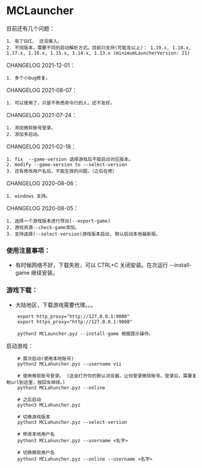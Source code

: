 # MCLauncher

目前还有几个问题：

	1. 有了GUI， 还没接入。
	2. 不同版本，需要不同的启动解析方式。目前只支持(可能及以上)： 1.19.x, 1.18.x, 1.17.x, 1.16.x, 1.15.x, 1.14.x, 1.13.x (minimumLauncherVersion: 21)

CHANGELOG 2021-12-01：

	1. 多个小bug修复。

CHANGELOG 2021-08-07：

	1. 可以使用了，只是不熟悉命令行的人，还不友好。

CHANGELOG 2021-07-24：

	1. 添加微软账号登录。
	2. 添加多启动。

CHANGELOG 2021-02-18：

	1. fix  --game-version 选择游戏后不能启动对应版本。
	2. modify --game-version to --select-version
	3. 还有修改用户名后，不能生效的问题。（之后在修）

CHANGELOG 2020-08-06：

	1. windows 支持。

CHANGELOG 2020-08-05：

	1. 选择一个游戏版本进行导出(--export-game)
	2. 游戏资源--check-game添加。
	3. 支持选择(--select-version)游戏版本启动, 默认启动本地最新版。

### 使用注意事项：

- 有时候网络不好，下载失败，可以 CTRL+C 关闭安装。在次运行 --install-game 继续安装。

### 游戏下载： 

- 大陆地区，下载游戏需要代理。。。

```shell
	export http_proxy="http://127.0.0.1:9000"
	export https_proxy="http://127.0.0.1:9000"

	python3 MCLauncher.pyz --install-game 根据提示操作。
```


启动游戏：
```shell
	# 首次启动(使用本地账号)
	python3 MCLahuncher.pyz --username vii

	# 使用微软账号登录。 (这会打开你的默认浏览器，让你登录微软账号。登录后，需要复制url到这里，按回车继续。)
	python3 MCLahuncher.pyz --online

	# 之后启动
	python3 MCLahuncher.pyz

	# 切换游戏版本
	python3 MCLahuncher.pyz --select-version

	# 修改本地用户名
	python3 MCLahuncher.pyz --username <名字>

	# 切换微软用户名
	python3 MCLahuncher.pyz --online --username <名字>
```

